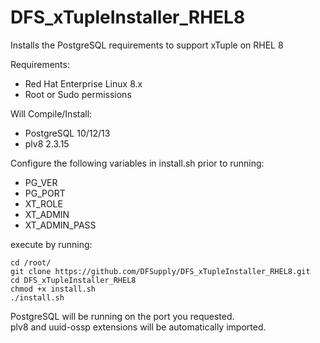 # DFS_xTupleInstaller_RHEL8  
Installs the PostgreSQL requirements to support xTuple on RHEL 8  

Requirements:
- Red Hat Enterprise Linux 8.x
- Root or Sudo permissions

Will Compile/Install:
- PostgreSQL 10/12/13
- plv8 2.3.15

Configure the following variables in install.sh prior to running:
- PG_VER
- PG_PORT
- XT_ROLE
- XT_ADMIN
- XT_ADMIN_PASS

execute by running:
```
cd /root/
git clone https://github.com/DFSupply/DFS_xTupleInstaller_RHEL8.git
cd DFS_xTupleInstaller_RHEL8
chmod +x install.sh
./install.sh
```

PostgreSQL will be running on the port you requested.  
plv8 and uuid-ossp extensions will be automatically imported.  